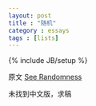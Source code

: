 ```yaml
---
layout: post
title : "随机"
category : essays
tags : [lists]
---
```

{% include JB/setup %}

原文 [See Randomness](http://www.paulgraham.com/randomness.html)  

未找到中文版，求稿  

